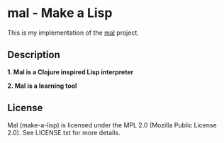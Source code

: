 # mal - Make a Lisp

This is my implementation of the [mal](https://github.com/kanaka/mal) project.

## Description

**1. Mal is a Clojure inspired Lisp interpreter**

**2. Mal is a learning tool**

## License

Mal (make-a-lisp) is licensed under the MPL 2.0 (Mozilla Public
License 2.0). See LICENSE.txt for more details.
